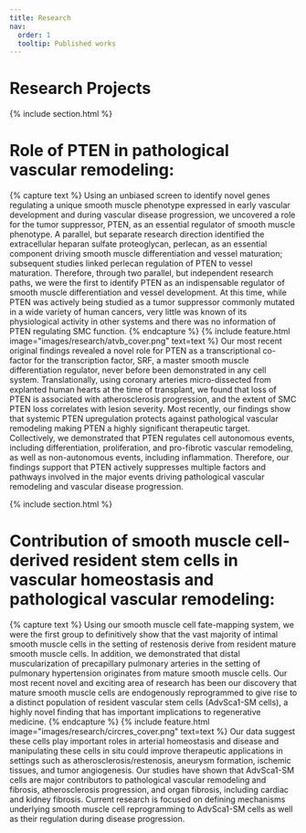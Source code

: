 ```yaml
---
title: Research
nav:
  order: 1
  tooltip: Published works
---
```


# <i class="fas fa-microscope"></i>Research Projects

{% include section.html %}

# Role of PTEN in pathological vascular remodeling:
{% capture text %}
Using an unbiased screen to identify novel genes regulating a unique smooth muscle phenotype expressed in early vascular development and during vascular disease progression, we uncovered a role for the tumor suppressor, PTEN, as an essential regulator of smooth muscle phenotype. A parallel, but separate research direction identified the extracellular heparan sulfate proteoglycan, perlecan, as an essential component driving smooth muscle differentiation and vessel maturation; subsequent studies linked perlecan regulation of PTEN to vessel maturation. Therefore, through two parallel, but independent research paths, we were the first to identify PTEN as an indispensable regulator of smooth muscle differentiation and vessel development.  At this time, while PTEN was actively being studied as a tumor suppressor commonly mutated in a wide variety of human cancers, very little was known of its physiological activity in other systems and there was no information of PTEN regulating SMC function.
{% endcapture %}
{%
  include feature.html
  image="images/research/atvb_cover.png"
  text=text
%}
Our most recent original findings revealed a novel role for PTEN as a transcriptional co-factor for the transcription factor, SRF, a master smooth muscle differentiation regulator, never before been demonstrated in any cell system.  Translationally, using coronary arteries micro-dissected from explanted human hearts at the time of transplant, we found that loss of PTEN is associated with atherosclerosis progression, and the extent of SMC PTEN loss correlates with lesion severity.  Most recently, our findings show that systemic PTEN upregulation protects against pathological vascular remodeling making PTEN a highly significant therapeutic target.  Collectively, we demonstrated that PTEN regulates cell autonomous events, including differentiation, proliferation, and pro-fibrotic vascular remodeling, as well as non-autonomous events, including inflammation.  Therefore, our findings support that PTEN actively suppresses multiple factors and pathways involved in the major events driving pathological vascular remodeling and vascular disease progression.

{% include section.html %}

# Contribution of smooth muscle cell-derived resident stem cells in vascular homeostasis and pathological vascular remodeling:
{% capture text %}
Using our smooth muscle cell fate-mapping system, we were the first group to definitively show that the vast majority of intimal smooth muscle cells in the setting of restenosis derive from resident mature smooth muscle cells.  In addition, we demonstrated that distal muscularization of precapillary pulmonary arteries in the setting of pulmonary hypertension originates from mature smooth muscle cells. Our most recent novel and exciting area of research has been our discovery that mature smooth muscle cells are endogenously reprogrammed to give rise to a distinct population of resident vascular stem cells (AdvSca1-SM cells), a highly novel finding that has important implications to regenerative medicine.
{% endcapture %}
{%
  include feature.html
  image="images/research/circres_cover.png"
  text=text
%}
Our data suggest these cells play important roles in arterial homeostasis and disease and manipulating these cells in situ could improve therapeutic applications in settings such as atherosclerosis/restenosis, aneurysm formation, ischemic tissues, and tumor angiogenesis.  Our studies have shown that AdvSca1-SM cells are major contributors to pathological vascular remodeling and fibrosis, atherosclerosis progression, and organ fibrosis, including cardiac and kidney fibrosis. Current research is focused on defining mechanisms underlying smooth muscle cell reprogramming to AdvSca1-SM cells as well as their regulation during disease progression.
